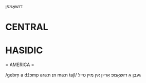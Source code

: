 דזשאָמפּן

CENTRAL
========

HASIDIC
=======
= AMERICA = 

/gebm̩ a džɔmp araːn ɪn maːn tajl/ געבן אַ דזשאָמפּ אַרײַן אין מײַן טייל